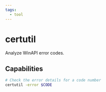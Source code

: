 ```yaml
---
tags:
  - tool
---
```

# certutil

Analyze WinAPI error codes.

## Capabilities

```bash
# Check the error details for a code number
certutil -error $CODE
```
